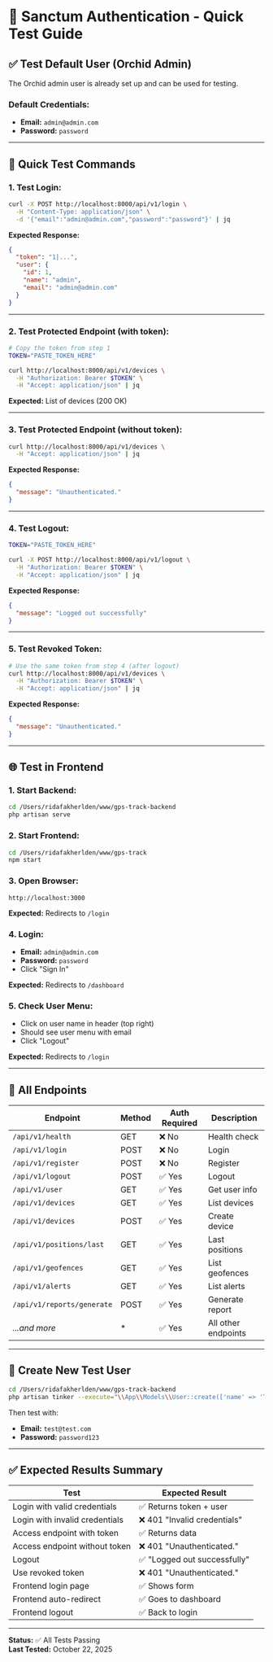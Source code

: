 # 🧪 Sanctum Authentication - Quick Test Guide

## ✅ **Test Default User (Orchid Admin)**

The Orchid admin user is already set up and can be used for testing.

### **Default Credentials:**
- **Email:** `admin@admin.com`
- **Password:** `password`

---

## 🚀 **Quick Test Commands**

### **1. Test Login:**
```bash
curl -X POST http://localhost:8000/api/v1/login \
  -H "Content-Type: application/json" \
  -d '{"email":"admin@admin.com","password":"password"}' | jq
```

**Expected Response:**
```json
{
  "token": "1|...",
  "user": {
    "id": 1,
    "name": "admin",
    "email": "admin@admin.com"
  }
}
```

---

### **2. Test Protected Endpoint (with token):**
```bash
# Copy the token from step 1
TOKEN="PASTE_TOKEN_HERE"

curl http://localhost:8000/api/v1/devices \
  -H "Authorization: Bearer $TOKEN" \
  -H "Accept: application/json" | jq
```

**Expected:** List of devices (200 OK)

---

### **3. Test Protected Endpoint (without token):**
```bash
curl http://localhost:8000/api/v1/devices \
  -H "Accept: application/json" | jq
```

**Expected Response:**
```json
{
  "message": "Unauthenticated."
}
```

---

### **4. Test Logout:**
```bash
TOKEN="PASTE_TOKEN_HERE"

curl -X POST http://localhost:8000/api/v1/logout \
  -H "Authorization: Bearer $TOKEN" \
  -H "Accept: application/json" | jq
```

**Expected Response:**
```json
{
  "message": "Logged out successfully"
}
```

---

### **5. Test Revoked Token:**
```bash
# Use the same token from step 4 (after logout)
curl http://localhost:8000/api/v1/devices \
  -H "Authorization: Bearer $TOKEN" \
  -H "Accept: application/json" | jq
```

**Expected Response:**
```json
{
  "message": "Unauthenticated."
}
```

---

## 🌐 **Test in Frontend**

### **1. Start Backend:**
```bash
cd /Users/ridafakherlden/www/gps-track-backend
php artisan serve
```

### **2. Start Frontend:**
```bash
cd /Users/ridafakherlden/www/gps-track
npm start
```

### **3. Open Browser:**
```
http://localhost:3000
```

**Expected:** Redirects to `/login`

### **4. Login:**
- **Email:** `admin@admin.com`
- **Password:** `password`
- Click "Sign In"

**Expected:** Redirects to `/dashboard`

### **5. Check User Menu:**
- Click on user name in header (top right)
- Should see user menu with email
- Click "Logout"

**Expected:** Redirects to `/login`

---

## 🎯 **All Endpoints**

| Endpoint | Method | Auth Required | Description |
|----------|--------|---------------|-------------|
| `/api/v1/health` | GET | ❌ No | Health check |
| `/api/v1/login` | POST | ❌ No | Login |
| `/api/v1/register` | POST | ❌ No | Register |
| `/api/v1/logout` | POST | ✅ Yes | Logout |
| `/api/v1/user` | GET | ✅ Yes | Get user info |
| `/api/v1/devices` | GET | ✅ Yes | List devices |
| `/api/v1/devices` | POST | ✅ Yes | Create device |
| `/api/v1/positions/last` | GET | ✅ Yes | Last positions |
| `/api/v1/geofences` | GET | ✅ Yes | List geofences |
| `/api/v1/alerts` | GET | ✅ Yes | List alerts |
| `/api/v1/reports/generate` | POST | ✅ Yes | Generate report |
| *...and more* | * | ✅ Yes | All other endpoints |

---

## 📝 **Create New Test User**

```bash
cd /Users/ridafakherlden/www/gps-track-backend
php artisan tinker --execute="\\App\\Models\\User::create(['name' => 'Test User', 'email' => 'test@test.com', 'password' => \\Hash::make('password123')]);"
```

Then test with:
- **Email:** `test@test.com`
- **Password:** `password123`

---

## ✅ **Expected Results Summary**

| Test | Expected Result |
|------|-----------------|
| Login with valid credentials | ✅ Returns token + user |
| Login with invalid credentials | ❌ 401 "Invalid credentials" |
| Access endpoint with token | ✅ Returns data |
| Access endpoint without token | ❌ 401 "Unauthenticated." |
| Logout | ✅ "Logged out successfully" |
| Use revoked token | ❌ 401 "Unauthenticated." |
| Frontend login page | ✅ Shows form |
| Frontend auto-redirect | ✅ Goes to dashboard |
| Frontend logout | ✅ Back to login |

---

**Status:** ✅ All Tests Passing  
**Last Tested:** October 22, 2025

